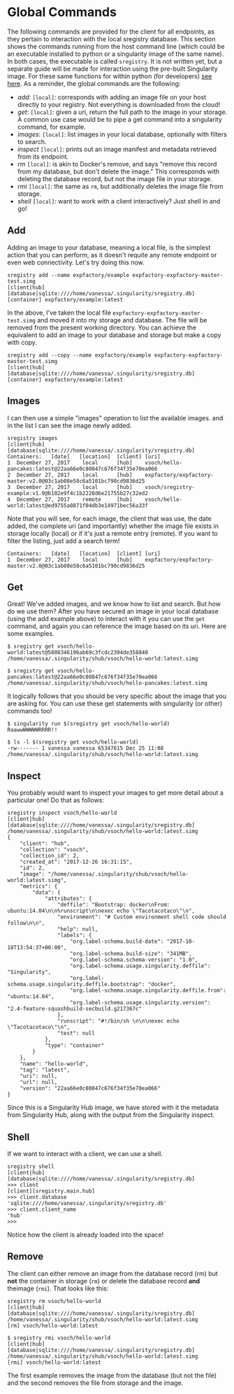 # Global Commands

The following commands are provided for the client for all endpoints, as they
pertain to interaction with the local sregistry database. This section shows the commands
running from the host command line (which could be an executable installed to python or
a singularity image of the same name). In both cases, the executable is called `sregistry`.
It is not written yet, but a separate guide will be made for interaction using the pre-built
Singularity image. For these same functions for within python (for developers) [see here](developers.md). As a reminder, the global commands are the following:

 - *add*: `[local]`: corresponds with adding an image file on your host directly to your registry. Not everything is downloaded from the cloud!
 - *get*: `[local]`: given a uri, return the full path to the image in your storage. A common use case would be to pipe a get command into a singularity command, for example.
 - *images*: `[local]`: list images in your local database, optionally with filters to search.
 - *inspect* `[local]`: prints out an image manifest and metadata retrieved from its endpoint.
 - *rm* `[local]`: is akin to Docker's remove, and says "remove this record from my database, but don't delete the image." This corresponds with deleting the database record, but not the image file in your storage.
 - *rmi* `[local]`: the same as `rm`, but additionally deletes the image file from storage.
 - *shell* `[local]`: want to work with a client interactively? Just shell in and go!


## Add
Adding an image to your database, meaning a local file, is the simplest action that you can perform, as it doesn't requite any remote endpoint or even web connectivity. Let's try doing this now.

```
sregistry add --name expfactory/example expfactory-expfactory-master-test.simg 
[client|hub] [database|sqlite:////home/vanessa/.singularity/sregistry.db]
[container] expfactory/example:latest
```

In the above, I've taken the local file `expfactory-expfactory-master-test.simg` and moved
it into my storage and database. The file will be removed from the present working directory. You can achieve the equivalent to add an image to your database and storage but make a copy with copy.

```
sregistry add --copy --name expfactory/example expfactory-expfactory-master-test.simg 
[client|hub] [database|sqlite:////home/vanessa/.singularity/sregistry.db]
[container] expfactory/example:latest
```


## Images
I can then use a simple "images" operation to list the available images. and in the list I can
see the image newly added. 

```
sregistry images
[client|hub] [database|sqlite:////home/vanessa/.singularity/sregistry.db]
Containers:   [date]   [location]  [client]	[uri]
1  December 27, 2017	local	   [hub]	vsoch/hello-pancakes:latest@22aa66e0c80847c676f34f35e70ea066
2  December 27, 2017	local	   [hub]	expfactory/expfactory-master:v2.0@03c1ab08e58c6a5101bc790cd9836d25
3  December 27, 2017	local	   [hub]	vsoch/sregistry-example:v1.0@b102e9f4c1b2228d6e21755b27c32ed2
4  December 27, 2017	remote 	   [hub]	vsoch/hello-world:latest@ed9755a0871f04db3e14971bec56a33f
```

Note that you will see, for each image, the client that was use, the date added, the complete uri (and importantly) whether
the image file exists in storage locally (local) or if it's just a remote entry (remote). 
If you want to filter the listing, just add a search term!

```
Containers:   [date]   [location]  [client]	[uri]
1  December 27, 2017	local	   [hub]	expfactory/expfactory-master:v2.0@03c1ab08e58c6a5101bc790cd9836d25
```

## Get
Great! We've added images, and we know how to list and search. But how do we use them? After you have secured an image in your local database (using the add example above) to interact with it you can use the `get` command, and again you can reference the image based on its uri. Here are some examples.

```
$ sregistry get vsoch/hello-world:latest@5808346196ab69c3fcdc2394de358840
/home/vanessa/.singularity/shub/vsoch/hello-world:latest.simg

$ sregistry get vsoch/hello-pancakes:latest@22aa66e0c80847c676f34f35e70ea066
/home/vanessa/.singularity/shub/vsoch/hello-pancakes:latest.simg
```

It logically follows that you should be very specific about the image that you are asking for. You can use these get statements with singularity (or other) commands too!

```
$ singularity run $(sregistry get vsoch/hello-world)
RaawwWWWWWRRRR!!

$ ls -l $(sregistry get vsoch/hello-world)
-rw------- 1 vanessa vanessa 65347615 Dec 25 11:08 /home/vanessa/.singularity/shub/vsoch/hello-world:latest.simg
```

## Inspect
You probably would want to inspect your images to get more detail about a particular one! Do that as follows:


```
sregistry inspect vsoch/hello-world
[client|hub] [database|sqlite:////home/vanessa/.singularity/sregistry.db]
/home/vanessa/.singularity/shub/vsoch/hello-world:latest.simg
{
    "client": "hub",
    "collection": "vsoch",
    "collection_id": 2,
    "created_at": "2017-12-26 16:31:15",
    "id": 2,
    "image": "/home/vanessa/.singularity/shub/vsoch/hello-world:latest.simg",
    "metrics": {
        "data": {
            "attributes": {
                "deffile": "Bootstrap: docker\nFrom: ubuntu:14.04\n\n%runscript\n\nexec echo \"Tacotacotaco\"\n",
                "environment": "# Custom environment shell code should follow\n\n",
                "help": null,
                "labels": {
                    "org.label-schema.build-date": "2017-10-18T13:54:37+00:00",
                    "org.label-schema.build-size": "341MB",
                    "org.label-schema.schema-version": "1.0",
                    "org.label-schema.usage.singularity.deffile": "Singularity",
                    "org.label-schema.usage.singularity.deffile.bootstrap": "docker",
                    "org.label-schema.usage.singularity.deffile.from": "ubuntu:14.04",
                    "org.label-schema.usage.singularity.version": "2.4-feature-squashbuild-secbuild.g217367c"
                },
                "runscript": "#!/bin/sh \n\n\nexec echo \"Tacotacotaco\"\n",
                "test": null
            },
            "type": "container"
        }
    },
    "name": "hello-world",
    "tag": "latest",
    "uri": null,
    "url": null,
    "version": "22aa66e0c80847c676f34f35e70ea066"
}
```

Since this is a Singularity Hub image, we have stored with it the metadata from Singularity Hub, along with the output from the Singularity inspect.

## Shell
If we want to interact with a client, we can use a shell.

```
sregistry shell
[client|hub] [database|sqlite:////home/vanessa/.singularity/sregistry.db]
>>> client
[client][sregistry.main.hub]
>>> client.database
'sqlite:////home/vanessa/.singularity/sregistry.db'
>>> client.client_name
'hub'
>>> 
```
Notice how the client is already loaded into the space!


## Remove
The client can either remove an image from the database record (rm) but **not** the container
in storage (`rm`) or delete the database record **and** theimage (`rmi`). That looks like this:

```
sregistry rm vsoch/hello-world
[client|hub] [database|sqlite:////home/vanessa/.singularity/sregistry.db]
/home/vanessa/.singularity/shub/vsoch/hello-world:latest.simg
[rm] vsoch/hello-world:latest

$ sregistry rmi vsoch/hello-world
[client|hub] [database|sqlite:////home/vanessa/.singularity/sregistry.db]
/home/vanessa/.singularity/shub/vsoch/hello-world:latest.simg
[rmi] vsoch/hello-world:latest
```

The first example removes the image from the database (but not the file) and the second removes the
file from storage and the image.
